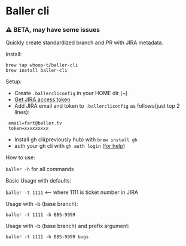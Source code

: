 # Baller cli
### ⚠️ BETA, may have some issues

Quickly create standardized branch and PR with JIRA metadata.

Install:
```
brew tap whoop-t/baller-cli
brew install baller-cli
```



Setup:
 - Create `.ballercliconfig` in your HOME dir (~)
 - [Get JIRA access token ](https://id.atlassian.com/manage-profile/security/api-tokens)
 - Add JIRA email and token to `.ballercliconfig` as follows(just top 2 lines):

```
 email=fart@baller.tv
 token=xxxxxxxxx
 ```
 - Install gh cli(previously hub) with `brew install gh`
 - auth your gh cli with `gh auth login` ([for help](https://cli.github.com/manual/gh_auth_login))

How to use:

`baller -h` for all commands

Basic Usage with defaults:

`baller -t 1111` <-- where 1111 is ticket number in JIRA

Usage with -b (base branch):

`baller -t 1111 -b BBS-9999` 

Usage with -b (base branch) and prefix argument:

`baller -t 1111 -b BBS-9999 bugs`
